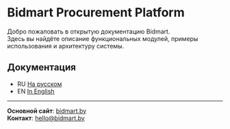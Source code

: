 # Bidmart Procurement Platform

Добро пожаловать в открытую документацию Bidmart.  
Здесь вы найдёте описание функциональных модулей, примеры использования и архитектуру системы.

## Документация

- RU [На русском](docs/ru/overview.md)
- EN [In English](docs/en/overview.md)

---

**Основной сайт**: [bidmart.by](https://www.bidmart.by/procurement)  
**Контакт**: hello@bidmart.by


